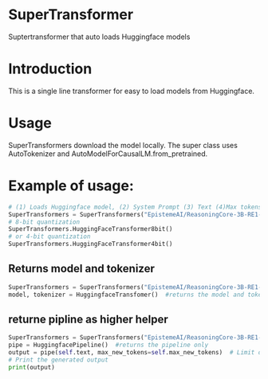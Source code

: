 # SuperTransformer

Suptertransformer that auto loads Huggingface models 

# Introduction
This is a single line transformer for easy to load models from Huggingface.

# Usage
SuperTransformers download the model locally.  The super class uses AutoTokenizer and AutoModelForCausalLM.from_pretrained.

# Example of usage:
 
```python
# (1) Loads Huggingface model, (2) System Prompt (3) Text (4)Max tokens
SuperTransformers = SuperTransformers("EpistemeAI/ReasoningCore-3B-RE1-V2","You are a highly knowledgeable assistant with expertise in chemistry and physics. <reasoning>","What is the area of a circle, radius=16, reason step by step", 2026)
# 8-bit quantization
SuperTransformers.HuggingFaceTransformer8bit()
# or 4-bit quantization
SuperTransformers.HuggingFaceTransformer4bit()
```

## Returns model and tokenizer
```python
SuperTransformers = SuperTransformers("EpistemeAI/ReasoningCore-3B-RE1-V2")
model, tokenizer = HuggingfaceTransfomer()  #returns the model and tokenizer
```
## returne pipline as higher helper
```python
SuperTransformers = SuperTransformers("EpistemeAI/ReasoningCore-3B-RE1-V2")
pipe = HuggingfacePipeline()  #returns the pipeline only
output = pipe(self.text, max_new_tokens=self.max_new_tokens)  # Limit output length to save memory
# Print the generated output
print(output)
  
```

